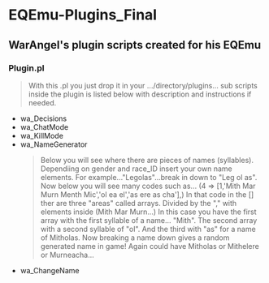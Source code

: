 # EQEmu-Plugins_Final
## WarAngel's plugin scripts created for his EQEmu
>
###  Plugin.pl
> With this .pl you just drop it in your .../directory/plugins...
sub scripts inside the plugin is listed below with description and instructions if needed.

* wa_Decisions
* wa_ChatMode
* wa_KillMode
* wa_NameGenerator
    > Below you will see where there are pieces of names (syllables). Dependiing on gender and race_ID insert your own name elements. For example..."Legolas"...break in down to "Leg ol as". Now below you will see many codes such as... (4 => [1,'Mith Mar Murn Menth Mic','ol ea el','as ere as cha'],) In that code in the [] ther are three "areas" called arrays. Divided by the "," with elements inside (Mith Mar Murn...) In this case you have the first array with the first syllable of a name... "Mith". The second array with a second syllable of "ol". And the third with "as" for a name of Mitholas. Now breaking a name down gives a random generated name in game! Again could have Mitholas or Mithelere or Murneacha...
* wa_ChangeName

